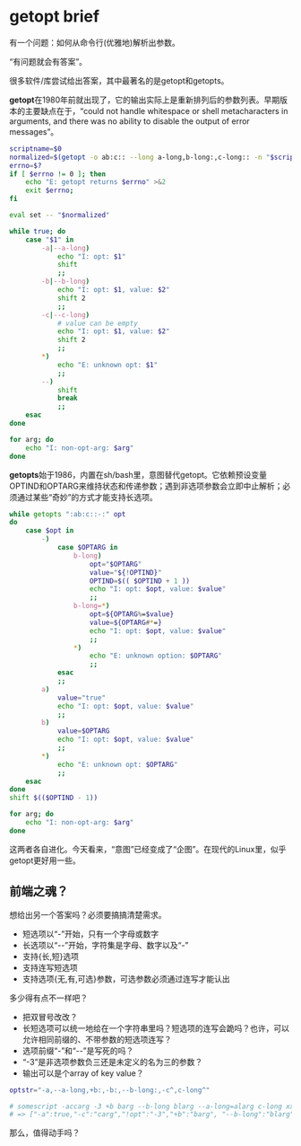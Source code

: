 # getopt brief

有一个问题：如何从命令行(优雅地)解析出参数。

“有问题就会有答案”。

很多软件/库尝试给出答案，其中最著名的是getopt和getopts。

**getopt**在1980年前就出现了，它的输出实际上是重新排列后的参数列表。早期版本的主要缺点在于，“could not handle whitespace or shell metacharacters in arguments, and there was no ability to disable the output of error messages”。

``` bash
scriptname=$0
normalized=$(getopt -o ab:c:: --long a-long,b-long:,c-long:: -n "$scriptname" -- "$@")
errno=$?
if [ $errno != 0 ]; then
    echo "E: getopt returns $errno" >&2
    exit $errno;
fi

eval set -- "$normalized"

while true; do
    case "$1" in
        -a|--a-long)
            echo "I: opt: $1"
            shift
            ;;
        -b|--b-long)
            echo "I: opt: $1, value: $2"
            shift 2
            ;;
        -c|--c-long)
            # value can be empty
            echo "I: opt: $1, value: $2"
            shift 2
            ;;
        *)
            echo "E: unknown opt: $1"
            ;;
        --)
            shift
            break
            ;;
    esac
done

for arg; do
    echo "I: non-opt-arg: $arg"
done
```

**getopts**始于1986，内置在sh/bash里，意图替代getopt。它依赖预设变量OPTIND和OPTARG来维持状态和传递参数；遇到非选项参数会立即中止解析；必须通过某些“奇妙”的方式才能支持长选项。

``` bash
while getopts ":ab:c::-:" opt
do
    case $opt in
        -)
            case $OPTARG in
                b-long)
                    opt="$OPTARG"
                    value="${!OPTIND}"
                    OPTIND=$(( $OPTIND + 1 ))
                    echo "I: opt: $opt, value: $value"
                    ;;
                b-long=*)
                    opt=${OPTARG%=$value}
                    value=${OPTARG#*=}
                    echo "I: opt: $opt, value: $value"
                    ;;
                *)
                    echo "E: unknown option: $OPTARG"
                    ;;
            esac
            ;;
        a)
            value="true"
            echo "I: opt: $opt, value: $value"
            ;;
        b)
            value=$OPTARG
            echo "I: opt: $opt, value: $value"
            ;;
        *)
            echo "E: unknown opt: $OPTARG"
            ;;
    esac
done
shift $(($OPTIND - 1))

for arg; do
    echo "I: non-opt-arg: $arg"
done
```

这两者各自进化。今天看来，“意图”已经变成了“企图”。在现代的Linux里，似乎getopt更好用一些。

## 前端之魂？

想给出另一个答案吗？必须要搞搞清楚需求。
- 短选项以“-”开始，只有一个字母或数字
- 长选项以“--”开始，字符集是字母、数字以及“-”
- 支持{长,短}选项
- 支持连写短选项
- 支持选项{无,有,可选}参数，可选参数必须通过连写才能认出

多少得有点不一样吧？

- 把双冒号改改？
- 长短选项可以统一地给在一个字符串里吗？短选项的连写会跪吗？也许，可以允许相同前缀的、不带参数的短选项连写？
- 选项前缀“-”和“--”是写死的吗？
- “-3”是非选项参数负三还是未定义的名为三的参数？
- 输出可以是个array of key value？

```bash
optstr="-a,--a-long,+b:,-b:,--b-long:,-c^,c-long^"

# somescript -accarg -3 +b barg --b-long blarg --a-long=alarg c-long xxx
# => ["-a":true,"-c":"carg","!opt":"-3","+b":"barg", "--b-long":"blarg","--a-long":"alarg","c-long":"","!opt":"xxx"]
```

那么，值得动手吗？
